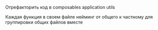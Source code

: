 Отрефакторить код в
composables application utils

Каждая функция в своем файле нейминг от общего к частному
для группировки общих файлов вместе
